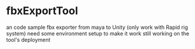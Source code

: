 # fbxExportTool
an code sample fbx exporter from maya to Unity (only work with Rapid rig system)
need some environment setup to make it work
still working on the tool's deployment
